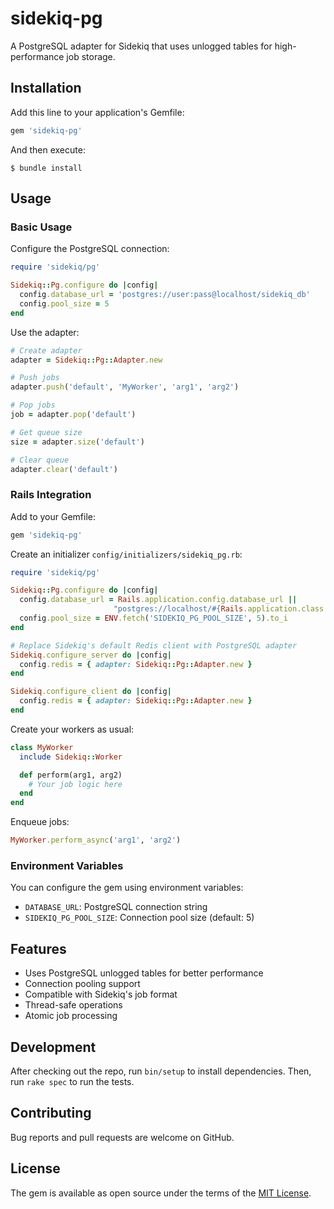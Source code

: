 # sidekiq-pg

A PostgreSQL adapter for Sidekiq that uses unlogged tables for high-performance job storage.

## Installation

Add this line to your application's Gemfile:

```ruby
gem 'sidekiq-pg'
```

And then execute:

    $ bundle install

## Usage

### Basic Usage

Configure the PostgreSQL connection:

```ruby
require 'sidekiq/pg'

Sidekiq::Pg.configure do |config|
  config.database_url = 'postgres://user:pass@localhost/sidekiq_db'
  config.pool_size = 5
end
```

Use the adapter:

```ruby
# Create adapter
adapter = Sidekiq::Pg::Adapter.new

# Push jobs
adapter.push('default', 'MyWorker', 'arg1', 'arg2')

# Pop jobs
job = adapter.pop('default')

# Get queue size
size = adapter.size('default')

# Clear queue
adapter.clear('default')
```

### Rails Integration

Add to your Gemfile:

```ruby
gem 'sidekiq-pg'
```

Create an initializer `config/initializers/sidekiq_pg.rb`:

```ruby
require 'sidekiq/pg'

Sidekiq::Pg.configure do |config|
  config.database_url = Rails.application.config.database_url || 
                       "postgres://localhost/#{Rails.application.class.module_parent_name.underscore}_#{Rails.env}"
  config.pool_size = ENV.fetch('SIDEKIQ_PG_POOL_SIZE', 5).to_i
end

# Replace Sidekiq's default Redis client with PostgreSQL adapter
Sidekiq.configure_server do |config|
  config.redis = { adapter: Sidekiq::Pg::Adapter.new }
end

Sidekiq.configure_client do |config|
  config.redis = { adapter: Sidekiq::Pg::Adapter.new }
end
```

Create your workers as usual:

```ruby
class MyWorker
  include Sidekiq::Worker

  def perform(arg1, arg2)
    # Your job logic here
  end
end
```

Enqueue jobs:

```ruby
MyWorker.perform_async('arg1', 'arg2')
```

### Environment Variables

You can configure the gem using environment variables:

- `DATABASE_URL`: PostgreSQL connection string
- `SIDEKIQ_PG_POOL_SIZE`: Connection pool size (default: 5)

## Features

- Uses PostgreSQL unlogged tables for better performance
- Connection pooling support
- Compatible with Sidekiq's job format
- Thread-safe operations
- Atomic job processing

## Development

After checking out the repo, run `bin/setup` to install dependencies. Then, run `rake spec` to run the tests.

## Contributing

Bug reports and pull requests are welcome on GitHub.

## License

The gem is available as open source under the terms of the [MIT License](https://opensource.org/licenses/MIT).
